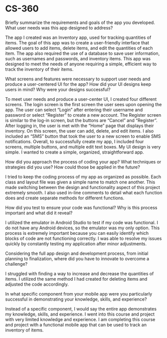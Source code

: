 # CS-360

Briefly summarize the requirements and goals of the app you developed. What user needs was this app designed to address?


The app I created was an Inventory app, used for tracking quantities of items. The goal of this app was to create a user-friendly interface
that allowed users to add items, delete items, and edit the quantities of each item. The app also required the use of a database to save user information, 
such as usernames and passwords, and inventory items. This app was designed to meet the needs of anyone requiring a simple, efficient way to 
track the inventory of their items. 


What screens and features were necessary to support user needs and produce a user-centered UI for the app? How did your UI designs keep users in mind? Why were your designs successful?


To meet user needs and produce a user-center UI, I created four different screens. The login screen is the first screen the user sees upon opening the app. The user can select “Login” after entering their username and password or select “Register” to create a new account. The Register screen is similar to the log-in screen, but the buttons are “Cancel” and “Register”. After logging in, the user is met with the “Home” page that displays their inventory. On this screen, the user can add, delete, and edit items. I also included an “SMS” button that took the user to a new screen to enable SMS notifications. Overall, to successfully create my app, I included four screens, multiple buttons, and multiple edit text boxes. My UI design is very simple. I wanted to create a simple, organized, straightforward app. 


How did you approach the process of coding your app? What techniques or strategies did you use? How could those be applied in the future?


I tried to keep the coding process of my app as organized as possible. Each class and layout file was given a simple name to match one another. This made switching between the design and functionality aspect of this project extremely smooth. I also used in-line comments to detail what each function does and create separate methods for different functions.	


How did you test to ensure your code was functional? Why is this process important and what did it reveal?


I utilized the emulator in Android Studio to test if my code was functional. I do not have any Android devices, so the emulator was my only option. This process is extremely important because you can easily identify which blocks of code are not functioning correctly. I was able to resolve my issues quickly by constantly testing my application after minor adjustments. 


Considering the full app design and development process, from initial planning to finalization, where did you have to innovate to overcome a challenge?


I struggled with finding a way to increase and decrease the quantities of items. I utilized the same method I had created for deleting items and adjusted the code accordingly. 


In what specific component from your mobile app were you particularly successful in demonstrating your knowledge, skills, and experience?


Instead of a specific component, I would say the entire app demonstrates my knowledge, skills, and experience. I went into this course and project with very limited knowledge and experience. I am completing this course and project with a functional mobile app that can be used to track an inventory of items. 



